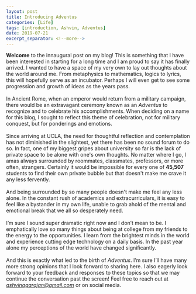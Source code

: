 ```yaml
---
layout: post
title: Introducing Adventus
categories: [Life]
tags: [introduction, Ashvin, Adventus]
date: 2019-07-21
excerpt_separator: <!--more-->
---
```


**Welcome** to the innaugural post on my blog! This is something that I have been interested in starting for a long time and I am proud to say it has finally arrived. I wanted to have a space of my very own to lay out thoughts about the world around me. From metaphysics to mathematics, logics to lyrics, this will hopefully serve as an incubator. Perhaps I will even get to see some progression and growth of ideas as the years pass. <!--more-->
<br/><br/>
In Ancient Rome, when an emperor would return from a military campaign, there would be an extravagant ceremony known as an *Adventus* to recognize and to celebrate his accomplishments. When deciding on a name for this blog, I sought to reflect this theme of celebration, not for military conquest, but for ponderings and emotions.
<br/><br/>
Since arriving at UCLA, the need for thoughtful reflection and contemplation has not diminished in the slightest, yet there has been no sound forum to do so. In fact, one of my biggest gripes about university so far is the lack of private space to be alone with one's own thoughts. No matter where I go, I amas always surrounded by roommates, classmates, professors, or more often, strangers. Certainly it would be impossible for every one of **45,507** students to find their own private bubble but that doesn't make me crave it any less fervently.
<br/><br/>
And being surrounded by so many people doesn't make me feel any less alone. In the constant rush of academics and extracurriculars, it is easy to feel like a bystander in my own life, unable to grab ahold of the mental and emotional break that we all so desperately need. 
<br/><br/>
I’m sure I sound super dramatic right now and I don’t mean to be. I emphatically love so many things about being at college from my friends to the energy to the opportunities. I learn from the brightest minds in the world and experience cutting edge technology on a daily basis. In the past year alone my perceptions of the world have changed significantly. 
<br/><br/>
And this is exactly what led to the birth of *Adventus*. I’m sure I’ll have many more strong opinions that I look forward to sharing here. I also eagerly look forward to your feedback and responses to these topics so that we may continue the conversation past the screen! Feel free to reach out at *ashvinagarajan@gmail.com* or on social media.  